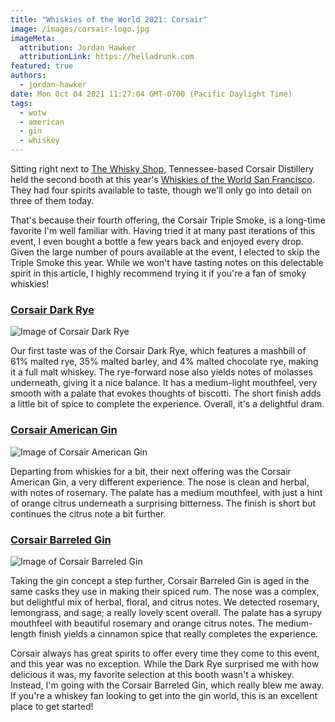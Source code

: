 ```yaml
---
title: "Whiskies of the World 2021: Corsair"
image: /images/corsair-logo.jpg
imageMeta:
  attribution: Jordan Hawker
  attributionLink: https://helladrunk.com
featured: true
authors:
  - jordan-hawker
date: Mon Oct 04 2021 11:27:04 GMT-0700 (Pacific Daylight Time)
tags:
  - wotw
  - american
  - gin
  - whiskey
---
```


Sitting right next to [The Whisky Shop](/wotw-2021-whisky-shop), Tennessee-based 
Corsair Distillery held the second booth at this year's 
[Whiskies of the World San Francisco](/whiskies-of-the-world-2021). They had four 
spirits available to taste, though we'll only go into detail on three of them today.

That's because their fourth offering, the Corsair Triple Smoke, is a long-time 
favorite I'm well familiar with. Having tried it at many past iterations of this 
event, I even bought a bottle a few years back and enjoyed every drop. Given the 
large number of pours available at the event, I elected to skip the Triple Smoke 
this year. While we won't have tasting notes on this delectable spirit in this 
article, I highly recommend trying it if you're a fan of smoky whiskies!

### <a href="https://bit.ly/hdcorsairdarkryes" target="blank">Corsair Dark Rye</a>

![Image of Corsair Dark Rye](/images/wotw-corsair-dark-rye.jpg)

Our first taste was of the Corsair Dark Rye, which features a mashbill of 61% malted rye, 
35% malted barley, and 4% malted chocolate rye, making it a full malt whiskey. The 
rye-forward nose also yields notes of molasses underneath, giving it a nice balance. 
It has a medium-light mouthfeel, very smooth with a palate that evokes thoughts of biscotti. 
The short finish adds a little bit of spice to complete the experience. Overall, it's 
a delightful dram.

### <a href="https://bit.ly/hdcorsairamgin" target="blank">Corsair American Gin</a>

![Image of Corsair American Gin](/images/wotw-corsair-american-gin.jpg)

Departing from whiskies for a bit, their next offering was the Corsair American Gin, 
a very different experience. The nose is clean and herbal, with notes of rosemary. 
The palate has a medium mouthfeel, with just a hint of orange citrus underneath 
a surprising bitterness. The finish is short but continues the citrus note a bit further.

### <a href="https://bit.ly/hdcorsairbarrelgin" target="blank">Corsair Barreled Gin</a>

![Image of Corsair Barreled Gin](/images/wotw-corsair-barreled-gin.jpg)

Taking the gin concept a step further, Corsair Barreled Gin is aged in the same casks 
they use in making their spiced rum. The nose was a complex, but delightful mix of 
herbal, floral, and citrus notes. We detected rosemary, lemongrass, and sage; a really 
lovely scent overall. The palate has a syrupy mouthfeel with beautiful rosemary and 
orange citrus notes. The medium-length finish yields a cinnamon spice that really 
completes the experience.

Corsair always has great spirits to offer every time they come to this event, and 
this year was no exception. While the Dark Rye surprised me with how delicious it was, 
my favorite selection at this booth wasn't a whiskey. Instead, I'm going with the 
Corsair Barreled Gin, which really blew me away. If you're a whiskey fan looking to 
get into the gin world, this is an excellent place to get started!
